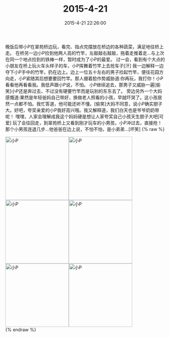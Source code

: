 ﻿---
title: 2015-4-21
date: 2015-4-21 22:26:00
tags:
categories: 妈妈
---
晚饭后带小P在翠苑桥边玩，看完、指点完摆放在桥边的各种蔬菜，满足地往桥上走。
在桥另一边小P捡到他两人高的竹竿，左敲敲右敲敲，拖着走推着走…与上次在同一个地点捡到的铁棒一样，暂时成为了小P的最爱。
过一会，看到有个大点的小朋友在桥上玩火车头样子的车，小P挥舞着竹竿上去抢车子[汗]
我一边解释一边夺下小P手中的竹竿，扔在边上。边上一位五十左右的男子捡起竹竿，便往花园方向走，小P紧随其后想要要回竹竿。那人绷着脸作势威胁道:你再玩，我打你！小P看看他再看看我。我低声跟小P说，不怕。
小P继续追去，那男子又威胁一遍[偷笑]小P还是奔过去，不过没有硬要竹竿而是玩别的东东去了。
旁边另外一个大妈感慨道:果然是年轻爸妈自己带好，换做老人照看的小孩，早就吓哭了。这小孩居然一点都不怕。我忙答道，他可能还听不懂。[偷笑]大妈不同意，说小P确实胆子大。好吧，夸奖亲爱的小P我好高兴哦。我又解释道，我们白天也是爷爷奶奶带呢！
嘿嘿，人家会理解成我这个妈妈硬是想让人家夸奖自己小孩天生胆子大吧[可爱]
玩了会往回走，到翠苑桥上又看到刚才玩车的小男孩，小P冲过去，直接抢！那个小男孩连退几步…他爸爸在边上说，不怕不怕，是小弟弟…[坏笑]
{% raw %}
<div style="width:500 px">
<div style="float:left; width:100 px"><img src="/2015-4-21-2/微信图片_20171011091123.jpg" width="200" alt="小P"></div>
<div style="float:left; width:100 px"><img src="/2015-4-21-2/微信图片_20171011091139.jpg" width="200" alt="小P"></div>
<div style="float:left; width:100 px"><img src="/2015-4-21-2/微信图片_20171011091149.jpg" width="200" alt="小P"></div>
<div style="float:left; width:100 px"><img src="/2015-4-21-2/微信图片_20171011091159.jpg" width="200" alt="小P"></div>
<div style="float:left; width:100 px"><img src="/2015-4-21-2/微信图片_20171011091212.jpg" width="200" alt="小P"></div>
<div style="float:left; width:100 px"><img src="/2015-4-21-2/微信图片_20171011091222.jpg" width="200" alt="小P"></div>
<div style="clear:both"></div>
</div>
{% endraw %}